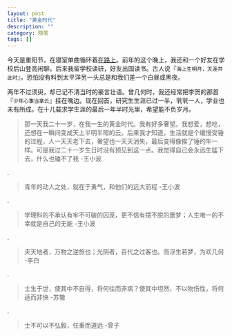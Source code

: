 ```yaml
---
layout: post
title: "黄金时代"
description: ""
category: 随笔 
tags: []
---
```


今天是重阳节，在寝室单曲循环着[在路上](http://music.163.com/#/m/song?id=28987543)。前年的这个晚上，我还和一个好友在学校后山登高闲聊。后来我留学校读研，好友出国读书。古人说『`海上生明月，天涯共此时`』，恐怕没有料到太平洋另一头总是和我们差一个白昼或黑夜。

两年不过须臾，却已记不清当时的豪言壮语。曾几何时，我还经常把李贺的那首『`少年心事当拿云`』挂在嘴边。现在回首，研究生生涯已过一半，茕茕一人，学业也未有所成。在十几载求学生涯的最后一年半时光里，希望能不负岁月。

> 那一天我二十一岁，在我一生的黄金时代。我有好多奢望。我想爱，想吃，还想在一瞬间变成天上半明半暗的云。后来我才知道，生活就是个缓慢受锤的过程，人一天天老下去，奢望也一天天消失，最后变得像挨了锤的牛一样。可是我过二十一岁生日时没有预见到这一点。我觉得自己会永远生猛下去，什么也锤不了我 -王小波  

.
> 青年的动人之处，就在于勇气，和他们的远大前程 -王小波

.
> 学理科的不承认有牢不可破的囚笼，更不信有摆不脱的噩梦；人生唯一的不幸就是自己的无能 -王小波

.
> 夫天地者，万物之逆旅也；光阴者，百代之过客也。而浮生若梦，为欢几何  -李白  

.
> 士生于世，使其中不自得，将何往而非病？使其中坦然，不以物伤性，将何适而非快  -苏辙

.
> 士不可以不弘毅，任重而道远 -曾子
